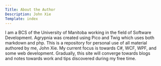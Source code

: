 ```yaml
---
Title: About the Author
Description: John Xie
Template: index
---
```


<div id="about">
I am a BCS of the University of Manitoba working in the field of Software Development. Agrypnia was created 
using Pico and Twig which uses both markdown and php.
This is a repository for personal use of all material authored by me, John Xie. My current focus is towards
C#, WCF, WPF, and some web development. Gradually, this site will converge towards blogs and notes 
towards work and tips discovered during my free time.


</div>

